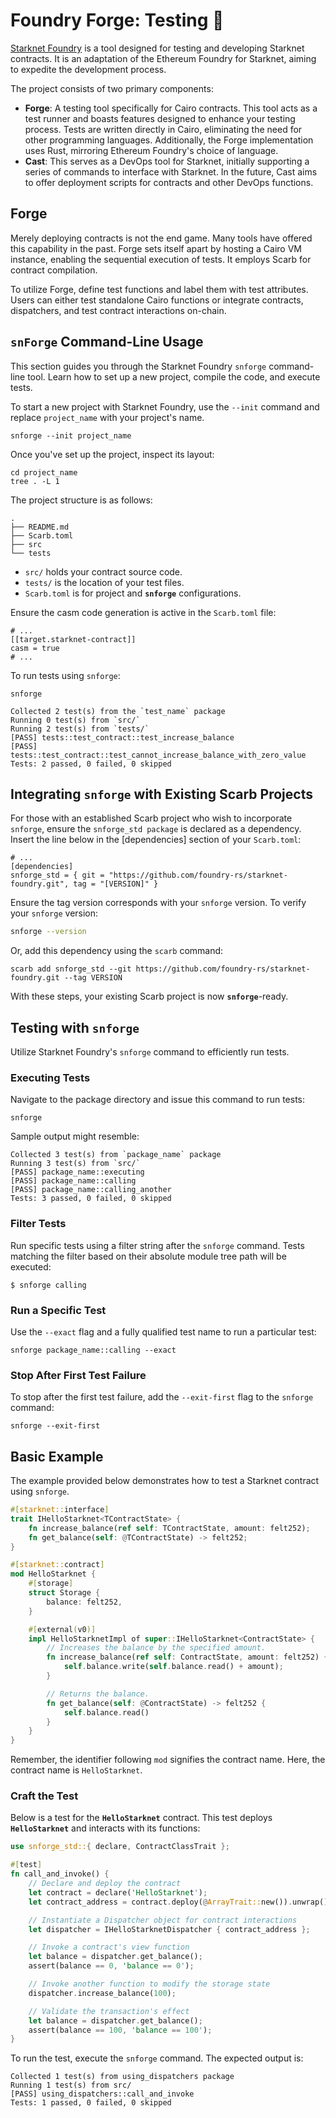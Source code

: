 # Foundry Forge: Testing 🚧

[Starknet Foundry](https://github.com/foundry-rs/starknet-foundry) is a tool designed for testing and developing Starknet contracts. It is an adaptation of the Ethereum Foundry for Starknet, aiming to expedite the development process.

The project consists of two primary components:

- **Forge**: A testing tool specifically for Cairo contracts. This tool acts as a test runner and boasts features designed to enhance your testing process. Tests are written directly in Cairo, eliminating the need for other programming languages. Additionally, the Forge implementation uses Rust, mirroring Ethereum Foundry's choice of language.
- **Cast**: This serves as a DevOps tool for Starknet, initially supporting a series of commands to interface with Starknet. In the future, Cast aims to offer deployment scripts for contracts and other DevOps functions.

## Forge

Merely deploying contracts is not the end game. Many tools have offered this capability in the past. Forge sets itself apart by hosting a Cairo VM instance, enabling the sequential execution of tests. It employs Scarb for contract compilation.

To utilize Forge, define test functions and label them with test attributes. Users can either test standalone Cairo functions or integrate contracts, dispatchers, and test contract interactions on-chain.

## `snForge` Command-Line Usage

This section guides you through the Starknet Foundry `snforge` command-line tool. Learn how to set up a new project, compile the code, and execute tests.

To start a new project with Starknet Foundry, use the `--init` command and replace `project_name` with your project's name.

```shell
snforge --init project_name
```

Once you've set up the project, inspect its layout:

```shell
cd project_name
tree . -L 1
```

The project structure is as follows:

```shell
.
├── README.md
├── Scarb.toml
├── src
└── tests
```

- `src/` holds your contract source code.
- `tests/` is the location of your test files.
- `Scarb.toml` is for project and **`snforge`** configurations.

Ensure the casm code generation is active in the `Scarb.toml` file:

```shell
# ...
[[target.starknet-contract]]
casm = true
# ...
```

To run tests using `snforge`:

```shell
snforge

Collected 2 test(s) from the `test_name` package
Running 0 test(s) from `src/`
Running 2 test(s) from `tests/`
[PASS] tests::test_contract::test_increase_balance
[PASS] tests::test_contract::test_cannot_increase_balance_with_zero_value
Tests: 2 passed, 0 failed, 0 skipped
```

## Integrating `snforge` with Existing Scarb Projects

For those with an established Scarb project who wish to incorporate `snforge`, ensure the `snforge_std package` is declared as a dependency. Insert the line below in the [dependencies] section of your `Scarb.toml`:

```shell
# ...
[dependencies]
snforge_std = { git = "https://github.com/foundry-rs/starknet-foundry.git", tag = "[VERSION]" }
```

Ensure the tag version corresponds with your `snforge` version. To verify your `snforge` version:

```sh
snforge --version
```

Or, add this dependency using the `scarb` command:

```shell
scarb add snforge_std --git https://github.com/foundry-rs/starknet-foundry.git --tag VERSION
```

With these steps, your existing Scarb project is now **`snforge`**-ready.

## Testing with `snforge`

Utilize Starknet Foundry's `snforge` command to efficiently run tests.

### Executing Tests

Navigate to the package directory and issue this command to run tests:

```shell
snforge
```

Sample output might resemble:

```shell
Collected 3 test(s) from `package_name` package
Running 3 test(s) from `src/`
[PASS] package_name::executing
[PASS] package_name::calling
[PASS] package_name::calling_another
Tests: 3 passed, 0 failed, 0 skipped
```

### Filter Tests

Run specific tests using a filter string after the `snforge` command. Tests matching the filter based on their absolute module tree path will be executed:

```shell
$ snforge calling
```

### Run a Specific Test

Use the `--exact` flag and a fully qualified test name to run a particular test:

```shell
snforge package_name::calling --exact
```

### Stop After First Test Failure

To stop after the first test failure, add the `--exit-first` flag to the `snforge` command:

```shell
snforge --exit-first
```

## Basic Example

The example provided below demonstrates how to test a Starknet contract using `snforge`.

```rust
#[starknet::interface]
trait IHelloStarknet<TContractState> {
    fn increase_balance(ref self: TContractState, amount: felt252);
    fn get_balance(self: @TContractState) -> felt252;
}

#[starknet::contract]
mod HelloStarknet {
    #[storage]
    struct Storage {
        balance: felt252,
    }

    #[external(v0)]
    impl HelloStarknetImpl of super::IHelloStarknet<ContractState> {
        // Increases the balance by the specified amount.
        fn increase_balance(ref self: ContractState, amount: felt252) {
            self.balance.write(self.balance.read() + amount);
        }

        // Returns the balance.
        fn get_balance(self: @ContractState) -> felt252 {
            self.balance.read()
        }
    }
}
```

Remember, the identifier following `mod` signifies the contract name. Here, the contract name is `HelloStarknet`.

### Craft the Test

Below is a test for the **`HelloStarknet`** contract. This test deploys **`HelloStarknet`** and interacts with its functions:

```rust
use snforge_std::{ declare, ContractClassTrait };

#[test]
fn call_and_invoke() {
    // Declare and deploy the contract
    let contract = declare('HelloStarknet');
    let contract_address = contract.deploy(@ArrayTrait::new()).unwrap();

    // Instantiate a Dispatcher object for contract interactions
    let dispatcher = IHelloStarknetDispatcher { contract_address };

    // Invoke a contract's view function
    let balance = dispatcher.get_balance();
    assert(balance == 0, 'balance == 0');

    // Invoke another function to modify the storage state
    dispatcher.increase_balance(100);

    // Validate the transaction's effect
    let balance = dispatcher.get_balance();
    assert(balance == 100, 'balance == 100');
}
```

To run the test, execute the `snforge` command. The expected output is:

```shell
Collected 1 test(s) from using_dispatchers package
Running 1 test(s) from src/
[PASS] using_dispatchers::call_and_invoke
Tests: 1 passed, 0 failed, 0 skipped
```

